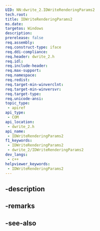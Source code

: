 ```yaml
---
UID: NN:dwrite_2.IDWriteRenderingParams2
tech.root: 
title: IDWriteRenderingParams2
ms.date: 
targetos: Windows
description: 
prerelease: false
req.assembly: 
req.construct-type: iface
req.ddi-compliance: 
req.header: dwrite_2.h
req.idl: 
req.include-header: 
req.max-support: 
req.namespace: 
req.redist: 
req.target-min-winverclnt: 
req.target-min-winversvr: 
req.target-type: 
req.unicode-ansi: 
topic_type:
 - apiref
api_type:
 - COM
api_location:
 - dwrite_2.h
api_name:
 - IDWriteRenderingParams2
f1_keywords:
 - IDWriteRenderingParams2
 - dwrite_2/IDWriteRenderingParams2
dev_langs:
 - c++
helpviewer_keywords:
 - IDWriteRenderingParams2
---
```


## -description

## -remarks

## -see-also

